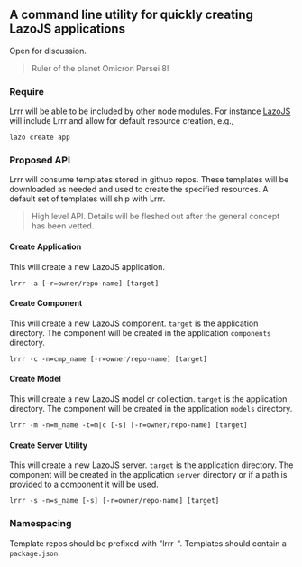 ## A command line utility for quickly creating LazoJS applications

Open for discussion.

> Ruler of the planet Omicron Persei 8!

### Require
Lrrr will be able to be included by other node modules. For instance [LazoJS](https://github.com/walmartlabs/lazojs) will
include Lrrr and allow for default resource creation, e.g.,

```shell
lazo create app
```

### Proposed API
Lrrr will consume templates stored in github repos. These templates will be downloaded as needed and used to create
the specified resources. A default set of templates will ship with Lrrr.

> High level API. Details will be fleshed out after the general concept has been vetted.

#### Create Application
This will create a new LazoJS application.

```shell
lrrr -a [-r=owner/repo-name] [target]
```

#### Create Component
This will create a new LazoJS component. `target` is the application directory. The component will be created in the application
`components` directory.

```shell
lrrr -c -n=cmp_name [-r=owner/repo-name] [target]
```

#### Create Model
This will create a new LazoJS model or collection. `target` is the application directory. The component will be created in the application
`models` directory.

```shell
lrrr -m -n=m_name -t=m|c [-s] [-r=owner/repo-name] [target]
```

#### Create Server Utility
This will create a new LazoJS server. `target` is the application directory. The component will be created in the application
`server` directory or if a path is provided to a component it will be used.

```shell
lrrr -s -n=s_name [-s] [-r=owner/repo-name] [target]
```

### Namespacing
Template repos should be prefixed with "lrrr-". Templates should contain a `package.json`.